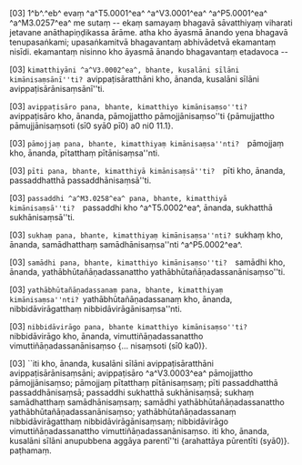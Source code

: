 [03] 1^b^.^eb^ evaṃ ^a^T5.0001^ea^ ^a^V3.0001^ea^ ^a^P5.0001^ea^ ^a^M3.0257^ea^ me sutaṃ -- ekaṃ samayaṃ  bhagavā sāvatthiyaṃ viharati jetavane anāthapiṇḍikassa ārāme. atha  kho āyasmā ānando yena bhagavā tenupasaṅkami; upasaṅkamitvā  bhagavantaṃ abhivādetvā ekamantaṃ nisīdi. ekamantaṃ nisinno kho  āyasmā ānando bhagavantaṃ etadavoca --

[03] ``kimatthiyāni ^a^V3.0002^ea^, bhante, kusalāni sīlāni  kimānisaṃsānī''ti? ``avippaṭisāratthāni kho, ānanda,  kusalāni sīlāni avippaṭisārānisaṃsānī''ti.

[03] ``avippaṭisāro pana, bhante, kimatthiyo kimānisaṃso''ti?  ``avippaṭisāro kho, ānanda, pāmojjattho pāmojjānisaṃso''ti {pāmujjattho  pāmujjānisaṃsoti (sī0 syā0 pī0) a0 ni0  11.1}.

[03] ``pāmojjaṃ pana, bhante, kimatthiyaṃ kimānisaṃsa''nti?  ``pāmojjaṃ kho, ānanda, pītatthaṃ pītānisaṃsa''nti.

[03] ``pīti pana, bhante, kimatthiyā kimānisaṃsā''ti?  ``pīti kho, ānanda, passaddhatthā passaddhānisaṃsā''ti.

[03] ``passaddhi ^a^M3.0258^ea^ pana, bhante, kimatthiyā kimānisaṃsā''ti?  ``passaddhi kho ^a^T5.0002^ea^, ānanda, sukhatthā sukhānisaṃsā''ti.

[03] ``sukhaṃ pana, bhante, kimatthiyaṃ kimānisaṃsa''nti? ``sukhaṃ  kho, ānanda, samādhatthaṃ samādhānisaṃsa''nti ^a^P5.0002^ea^.

[03] ``samādhi pana, bhante, kimatthiyo kimānisaṃso''ti?  ``samādhi kho, ānanda, yathābhūtañāṇadassanattho  yathābhūtañāṇadassanānisaṃso''ti.

[03] ``yathābhūtañāṇadassanaṃ pana, bhante, kimatthiyaṃ  kimānisaṃsa''nti? ``yathābhūtañāṇadassanaṃ kho, ānanda,  nibbidāvirāgatthaṃ nibbidāvirāgānisaṃsa''nti.

[03] ``nibbidāvirāgo pana, bhante kimatthiyo kimānisaṃso''ti?  ``nibbidāvirāgo kho, ānanda, vimuttiñāṇadassanattho  vimuttiñāṇadassanānisaṃso {... nisaṃsoti (sī0 ka0)}.

[03] ``iti kho, ānanda, kusalāni sīlāni avippaṭisāratthāni  avippaṭisārānisaṃsāni; avippaṭisāro ^a^V3.0003^ea^ pāmojjattho pāmojjānisaṃso;  pāmojjaṃ pītatthaṃ pītānisaṃsaṃ; pīti passaddhatthā passaddhānisaṃsā;  passaddhi sukhatthā sukhānisaṃsā; sukhaṃ samādhatthaṃ samādhānisaṃsaṃ;  samādhi yathābhūtañāṇadassanattho yathābhūtañāṇadassanānisaṃso;  yathābhūtañāṇadassanaṃ nibbidāvirāgatthaṃ nibbidāvirāgānisaṃsaṃ;  nibbidāvirāgo vimuttiñāṇadassanattho vimuttiñāṇadassanānisaṃso.  iti kho, ānanda, kusalāni sīlāni anupubbena aggāya  parentī''ti {arahattāya pūrentīti (syā0)}. paṭhamaṃ.